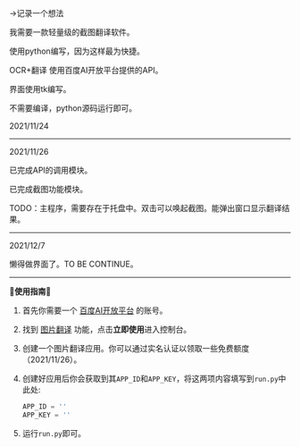 →记录一个想法

我需要一款轻量级的截图翻译软件。

使用python编写，因为这样最为快捷。

OCR+翻译 使用百度AI开放平台提供的API。

界面使用tk编写。

不需要编译，python源码运行即可。

2021/11/24

---

2021/11/26

已完成API的调用模块。

已完成截图功能模块。

TODO：主程序，需要存在于托盘中。双击可以唤起截图。能弹出窗口显示翻译结果。

---

2021/12/7

懒得做界面了。TO BE CONTINUE。

---

💎**使用指南**💎

1. 首先你需要一个 [百度AI开放平台](https://ai.baidu.com/) 的账号。

2. 找到 [图片翻译](https://ai.baidu.com/tech/mt/pic_trans) 功能，点击**立即使用**进入控制台。

3. 创建一个图片翻译应用。你可以通过实名认证以领取一些免费额度（2021/11/26）。

4. 创建好应用后你会获取到其`APP_ID`和`APP_KEY`，将这两项内容填写到`run.py`中此处:

   ```python
   APP_ID = ''
   APP_KEY = ''
   ```

   

5. 运行`run.py`即可。

